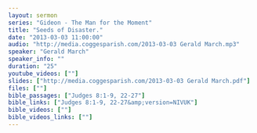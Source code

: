 ```yaml
---
layout: sermon
series: "Gideon - The Man for the Moment"
title: "Seeds of Disaster."
date: "2013-03-03 11:00:00"
audio: "http://media.coggesparish.com/2013-03-03 Gerald March.mp3"
speaker: "Gerald March"
speaker_info: ""
duration: "25"
youtube_videos: [""]
slides: ["http://media.coggesparish.com/2013-03-03 Gerald March.pdf"]
files: [""]
bible_passages: ["Judges 8:1-9, 22-27"]
bible_links: ["Judges 8:1-9, 22-27&amp;version=NIVUK"]
bible_videos: [""]
bible_videos_links: [""]
---
```

